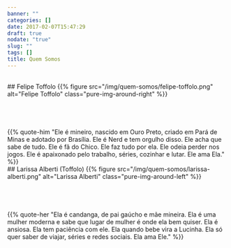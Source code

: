 ```yaml
---
banner: ""
categories: []
date: 2017-02-07T15:47:29
draft: true
nodate: "true"
slug: ""
tags: []
title: Quem Somos
---
```


</br>
## Felipe Toffolo
{{% figure src="/img/quem-somos/felipe-toffolo.png" alt="Felipe Toffolo" class="pure-img-around-right" %}}
<div style="margin-top:70px;">
{{% quote-him "Ele é mineiro, nascido em Ouro Preto, criado em Pará de Minas e adotado por Brasília. Ele é Nerd e tem orgulho disso. Ele acha que sabe de tudo. Ele é fã do Chico. Ele faz tudo por ela. Ele odeia perder nos jogos. Ele é apaixonado pelo trabalho, séries, cozinhar e lutar. Ele ama Ela." %}}
</div>
## Larissa Alberti (Toffolo)
{{% figure src="/img/quem-somos/larissa-alberti.png" alt="Larissa Alberti" class="pure-img-around-left" %}}
<div style="margin-top:70px;">
{{% quote-her "Ela é candanga, de pai gaúcho e mãe mineira. Ela é uma mulher moderna e sabe que lugar de mulher é onde ela bem quiser. Ela é ansiosa. Ela tem paciência com ele. Ela quando bebe vira a Lucinha. Ela só quer saber de viajar, séries e redes sociais. Ela ama Ele." %}}
</div>
